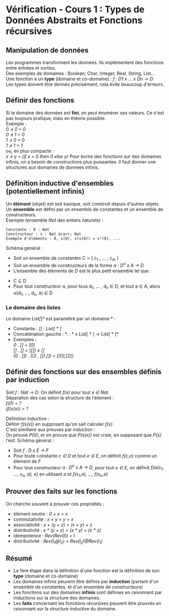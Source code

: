 # Vérification - Cours 1 : Types de Données Abstraits et Fonctions récursives 

## Manipulation de données 

Les programmes transforment les données. Ils implémentent des fonctions 
entre entrées et sorties.  
Des exemples de domaines : Boolean, Char, Integer, Real, String, List...  
Une fonction a un **type** (domaine et co-domaine) : 
*f : D1 x ... x Dn &rarr; D*.  
Les types doivent être donnés précisément, cela évite beaucoup d'erreurs. 

## Définir des fonctions 

Si le domaine des données est **fini**, on peut énumérer ses valeurs. Ce n'est 
pas toujours pratique, mais en théorie possible.  
Exemple :  
*0 &and; 0 = 0*  
*0 &and; 1 = 0*  
*1 &and; 0 = 0*  
*1 &and; 1 = 1*  
ou, en plus compacte :  
*x &and; y = (if x = 0 then 0 else y)*
Pour écrire des fonctions sur des domaines infinis, on a besoin de 
constructions plus puissantes. Il faut donner une structures aux domaines de 
données infinis. 

## Définition inductive d'ensembles (potentiellement infinis)

Un **élément** (objet) est soit basique, soit construit depuis d'autres 
objets.  
Un **ensemble** est défini par un ensemble de constantes et un ensemble de 
constructeurs.  
Exemple (ensemble *Nat* des entiers naturels) : 
```
Constante : 0 : Nat
Constructeur : s : Nat &rarr; Nat
Exemple d'éléments : 0, s(0), s(s(0)) = s²(0), ...
``` 
Schéma général :  

- Soit un ensemble de constantes C = { c<sub>1</sub> , ... , c<sub>m</sub> }
- Soit un ensemble de constructeurs de la forme *&alpha; : D<sup>n</sup> x A 
&rarr; D*
- L'ensemble des éléments de *D* est le plus petit ensemble tel que : 
 + C &sube; D
 + Pour tout constructeur &alpha;, pour tous d<sub>1</sub>, ... , d<sub>n</sub> 
&isin; D, et tout a &isin; A, alors 
&alpha;(d<sub>1</sub>, ..., d<sub>n</sub>, a) &isin; D

### Le domaine des listes 

Le domaine *List[*]* est paramétré par un domaine \* :  

- Constante : *[] : List[ * ]*
- Concaténation gauche : \*. : \* x List[ * ] -> List[ * ]*
- Exemples :  
*0 . [] = [0]*  
*[] . [] = [[]] &ne; []*  
*(0 . []) . ((2 . []).[]) = [[0];[2]]*


## Définir des fonctions sur des ensembles définis par induction

Soit *f : Nat &rarr; D*. On définit *f(x)* pour tout *x &isin; Nat*.  
Séparation des cas selon la structure de l'élément :  
*f(0) = ?*  
*(f(s(x)) = ?*  
  
Définition inductive :  
Définir *f(s(x))* en supposant qu'on sait calculer *f(x)*.  
C'est simillaire aux preuves par induction :  
On prouve *P(0)*, et on prouve que *P(s(x))* est vraie, en supposant que 
*P(x)* l'est. 
Schéma général : 

- Soit *f : D x E &rarr; F*
- Pour toute constante *c &isin; D* et tout *e &isin; E*, on définit *f(c,e)* 
comme un élément de *F* 
- Pour tout constructeur *&alpha; : D<sup>n</sup> x A &rarr; D*, pour tout *e 
&isin; E*, 
on définit *f(&alpha;(x<sub>1</sub>, ..., x<sub>n</sub>, a), e)* en utilisant 
*a* et *f(x<sub>1</sub>,e), ..., f(x<sub>n</sub>,e)* 

## Prouver des faits sur les fonctions 

On cherche souvent à prouver ces propriétés : 

- élément neutre : *0 + x = x*
- commutativité : *x + y = y + x*
- associativité : *x + (y + z) = (x + y) + z*
- distributivité : *x * (y + z) = (x * y) + (x * z)*
- idempotence : *Rev(Rev(l)) = l*
- distributivité : *Rev(l<sub>1</sub>@l<sub>2</sub>) 
= Rev(l<sub>2</sub>)@Rev(l<sub>1</sub>)* 

## Résumé 

- La 1ère étape dans la définition d'une fonction est la définition de son 
**type** (domaine et co-domaine)
- Les domaines infinis peuvent être définis par **induction** (partant d'un 
ensemble de constantes, et d'un ensemble de constructeurs) 
- Les fonctions sur des domaines **infinis** sont définies en raisonnant par 
inductions sur la structure des domaines. 
- Les **faits** concernant les fonctions récursives peuvent être prouvés en 
raisonnant sur la structure inductive du domaine. 